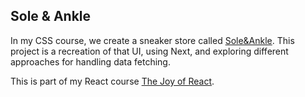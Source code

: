 ## Sole & Ankle

In my CSS course, we create a sneaker store called [Sole&Ankle](https://github.com/css-for-js/sole-and-ankle). This project is a recreation of that UI, using Next, and exploring different approaches for handling data fetching.

This is part of my React course [The Joy of React](https://joyofreact.com/).
